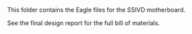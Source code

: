 This folder contains the Eagle files for the SSIVD motherboard.

See the final design report for the full bill of materials.
